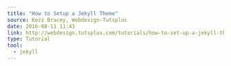 ```yaml
---
title: "How to Setup a Jekyll Theme"
source: Kezz Bracey, Webdesign-Tutsplus
date: 2016-08-11 11:43
link: http://webdesign.tutsplus.com/tutorials/how-to-set-up-a-jekyll-theme--cms-26332
type: Tutorial
tool:
  - jekyll
---
```






